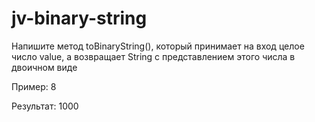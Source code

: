 # jv-binary-string

Напишите метод toBinaryString(), который принимает на вход целое число value,
а возвращает String с представлением этого числа в двоичном виде

Пример: 8

Результат: 1000

